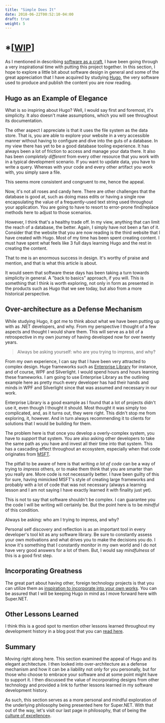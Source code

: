```yaml
---
title: "Simple Does It"
date: 2018-06-22T00:52:10-04:00
draft: true
weight: 5
---
```


# *[[WIP](https://www.investopedia.com/terms/w/workinprogress.asp)]

As I mentioned in describing [software as a craft](/philosophy/craft/), I have been going through a very inspirational time with putting this project together.  In this section, I hope to explore a little bit about software design in general and some of the great appreciation that I have acquired by studying [Hugo](https://gohugo.io/), the very software used to produce and publish the content you are now reading.

## Hugo as an Example of Elegance

What is so inspiring about Hugo?  Well, I would say first and foremost, it's simplicity.  It also doesn't make assumptions, which you will see throughout its documentation.

The other aspect I appreciate is that it uses the file system as the data store.  That is, you are able to explore your website in a very accessible manner without having to configure and dive into the guts of a database.  In my view there has yet to be a good database tooling experience.  It has always been a lot of friction to access and manage your data there.  It also has been *completely different* from every other resource that you work with in a typical development scenario.  If you want to update data, you have to write a query.  Whereas with your code and every other artifact you work with, you simply save a file. 

This seems more consistent and congruent to me, hence the appeal.

Now, it's not all roses and candy here.  There are other challenges that the database is good at, such as doing mass edits or having a single row encapsulating the value of a frequently-used text string used throughout your application.  You are going to have to resort to error-prone find/replace methods here to adjust to those scenarios.

However, I think that's a healthy trade off.  In my view, anything that can limit the reach of a database, the better.  Again, I simply have not been a fan of it.  Consider that the website that you are now reading is the third website that I have created with Hugo.  Most of my time has been spent creating content.  I must have spent what feels like 3 full days learning Hugo and the rest in creating the content.

That to me is an enormous success in design.  It's worthy of praise and mention, and that is what this article is about.

It would seem that software these days has been taking a turn towards simplicity in general.  A "back to basics" approach, if you will.  This is something that I think is worth exploring, not only in form as presented in the products such as Hugo that we see today, but also from a more historical perspective.

## Over-architecture as a Defense Mechanism

While studying Hugo, it got me to think about what we have been putting up with as .NET developers, and why.  From my perspective I thought of a few aspects and thought I would share them.  This will serve as a bit of a retrospective in my own journey of having developed now for over twenty years.

> Always be asking yourself: who are you trying to impress, and why?

From my own experience, I can say that I have been very attracted to complex design.  Huge frameworks such as [Enterprise Library](https://docs.microsoft.com/en-us/previous-versions/msp-n-p/ff648951(v=pandp.10)) for instance, and of course, WPF and Silverlight.  I would spend hours and hours learning these frameworks.  I am going to use Enterprise Library as the outlining example here as pretty much every developer has had their hands and minds in WPF and Silverlight since that was assumed and necessary in our work.

Enterprise Library is a good example as I found that a lot of projects didn't use it, even though I thought it should.  Most thought it was simply too complicated, and, as it turns out, they were right.  This didn't stop me from exploring, it, however.  And in turn always recommending it to clients for solutions that I would be building for them.

The problem here is that once you develop a overly-complex system, you have to *support* that system.  You are also asking other developers to take the same path as you have and invest all their time into that system.  This has a cascading effect throughout an ecosystem, especially when that code originates from [MSFT](https://blog.superdotnet.run/2018/06/msft-vs-ms/).

The pitfall to be aware of here is that writing *a lot of code* can be a way of trying to *impress* others, or to make them think that you are smarter than you really are.  More code is not necessarily better.  I have been guilty of this for sure, having mimicked MSFT's style of creating large frameworks and probably with a lot of code that was not necessary (always a learning lesson and I am not saying I have exactly learned it with finality just yet).

This is not to say that software shouldn't be complex.  I can guarantee you the code I will be writing will certainly be.  But the point here is to be *mindful* of this condition.

Always be asking: who am I trying to impress, and why?

Personal self discovery and reflection is as an important tool in every developer's tool kit as any software library.  Be sure to constantly assess your own motivations and what drives you to make the decisions you do.  I know it's something that I constantly monitor in my own world and I do not have very good answers for a lot of them.  But, I would say *mindfulness* of this is a good first step.

## Incorporating Greatness

The great part about having other, foreign technology projects is that you can utilize them as [inspiration to incorporate into your own works](https://en.wikipedia.org/wiki/Ren%C3%A9_Girard#Mimetic_desire).  You can be assured that I will be keeping Hugo in mind as I move forward here with Super.NET.

## Other Lessons Learned

I think this is a good spot to mention other lessons learned throughout my development history in a blog post that you can [read here](https://blog.superdotnet.run/2018/06/hello-world-welcome-to-super.net-blog-dawg/#lessons-learned).

## Summary

Moving right along here.  This section examined the appeal of Hugo and its elegant architecture.  I then looked into over-architecture as a defense mechanism and how it can be a liability not only for you personally, but for those who choose to embrace your software and at some point might have to support it.  I then discussed the value of incorporating designs from other technology and provided a link to further lessons learned in my software development history.

As such, this section serves as a more personal and mindful exploration of the underlying philosophy being presented here for Super.NET.  With that out of the way, let's visit our last page in philosophy, that of being the [culture of excellence&raquo;](/philosophy/culture/).